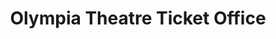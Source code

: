 ---
title: "Olympia Theatre Ticket Office"
url: /dublin/olympia-theatre-ticket-office/
shop: Tickets
---